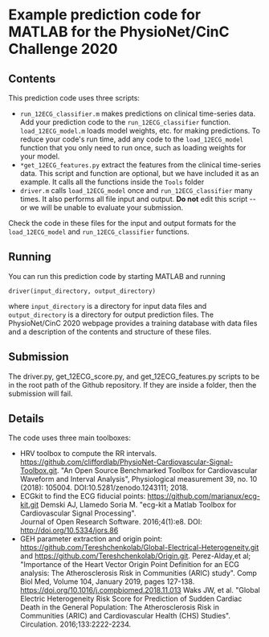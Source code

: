 # Example prediction code for MATLAB for the PhysioNet/CinC Challenge 2020

## Contents

This prediction code uses three scripts:

* `run_12ECG_classifier.m` makes predictions on clinical time-series data.  Add your prediction code to the `run_12ECG_classifier` function. `load_12ECG_model.m` loads model weights, etc. for making predictions.  To reduce your code's run time, add any code to the `load_12ECG_model` function that you only need to run once, such as loading weights for your model.
* `*get_12ECG_features.py` extract the features from the clinical time-series data. This script and function are optional, but we have included it as an example. It calls all the functions inside the `Tools` folder 
* `driver.m` calls `load_12ECG_model` once and `run_12ECG_classifier` many times. It also performs all file input and output.  **Do not** edit this script -- or we will be unable to evaluate your submission.

Check the code in these files for the input and output formats for the `load_12ECG_model` and `run_12ECG_classifier` functions.

## Running

You can run this prediction code by starting MATLAB and running

    driver(input_directory, output_directory)

where `input_directory` is a directory for input data files and `output_directory` is a directory for output prediction files.  The PhysioNet/CinC 2020 webpage provides a training database with data files and a description of the contents and structure of these files.

## Submission

The driver.py, get_12ECG_score.py, and get_12ECG_features.py scripts to be in the root path of the Github repository. If they are inside a folder, then the submission will fail.

## Details

The code uses three main toolboxes:
- HRV toolbox to compute the RR intervals. https://github.com/cliffordlab/PhysioNet-Cardiovascular-Signal-Toolbox.git. 
  "An Open Source Benchmarked Toolbox for Cardiovascular Waveform and Interval Analysis", 
   Physiological measurement 39, no. 10 (2018): 105004. DOI:10.5281/zenodo.1243111; 2018. 
 - ECGkit to find the ECG fiducial points: https://github.com/marianux/ecg-kit.git
  Demski AJ, Llamedo Soria M. "ecg-kit a Matlab Toolbox for Cardiovascular Signal Processing".  
  Journal of Open Research Software. 2016;4(1):e8. DOI: http://doi.org/10.5334/jors.86
- GEH parameter extraction and origin point: https://github.com/Tereshchenkolab/Global-Electrical-Heterogeneity.git and https://github.com/Tereshchenkolab/Origin.git. 
  Perez-Alday,et al; "Importance of the Heart Vector Origin Point Definition for an ECG analysis: 
  The Atherosclerosis Risk in Communities (ARIC) study". Comp Biol Med, Volume 104, January 2019, 
  pages 127-138. https://doi.org/10.1016/j.compbiomed.2018.11.013
  Waks JW, et al. "Global Electric Heterogeneity Risk Score for Prediction of Sudden Cardiac Death in the General Population: 
  The Atherosclerosis Risk in Communities (ARIC) and Cardiovascular Health (CHS) Studies". Circulation. 2016;133:2222-2234.

 


